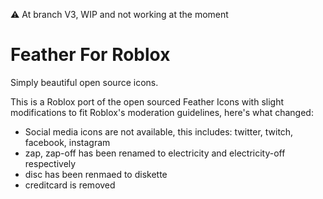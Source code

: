 :warning: At branch V3, WIP and not working at the moment

# Feather For Roblox

Simply beautiful open source icons.

This is a Roblox port of the open sourced Feather Icons with slight modifications to fit Roblox's moderation guidelines, here's what changed:

- Social media icons are not available, this includes: twitter, twitch, facebook, instagram
- zap, zap-off has been renamed to electricity and electricity-off respectively
- disc has been renmaed to diskette
- creditcard is removed